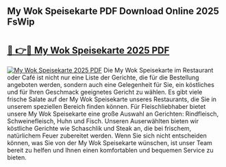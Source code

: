 ## My Wok Speisekarte PDF Download Online 2025 FsWip

# <h2><a href="http://gcb41y.nevu.top/?p=My+Wok+Speisekarte">🔗 👉🔴 My Wok Speisekarte 2025 PDF</a></h2>

[![My Wok Speisekarte 2025 PDF](https://i.imgur.com/dBaPXMq.png)](http://gcb41y.nevu.top/?p=My+Wok+Speisekarte)
Die My Wok Speisekarte im Restaurant oder Café ist nicht nur eine Liste der Gerichte, die für die Bestellung angeboten werden, sondern auch eine Gelegenheit für Sie, ein köstliches und für Ihren Geschmack geeignetes Gericht zu wählen. Es gibt viele frische Salate auf der My Wok Speisekarte unseres Restaurants, die Sie in unserem speziellen Bereich finden können. Für Fleischliebhaber bietet unsere My Wok Speisekarte eine große Auswahl an Gerichten: Rindfleisch, Schweinefleisch, Huhn und Fisch. Unseren Auserwählten bieten wir köstliche Gerichte wie Schaschlik und Steak an, die bei frischem, natürlichem Feuer zubereitet werden. Wenn Sie sich nicht entscheiden können, was Sie von der My Wok Speisekarte wünschen, ist unser Team bereit zu helfen und Ihnen einen komfortablen und bequemen Service zu bieten.
